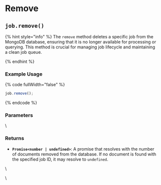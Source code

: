 # Remove



## `job.remove()`

{% hint style="info" %}
The `remove` method deletes a specific job from the MongoDB database, ensuring that it is no longer available for processing or querying. This method is crucial for managing job lifecycle and maintaining a clean job queue.


{% endhint %}

### Example Usage

{% code fullWidth="false" %}
```typescript
job.remove();
```
{% endcode %}

### Parameters

\


### Returns

* **`Promise<number | undefined>`**: A promise that resolves with the number of documents removed from the database. If no document is found with the specified job ID, it may resolve to `undefined`.

\


\




